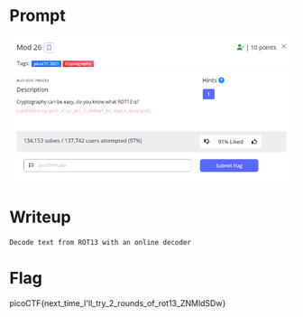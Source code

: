 <h1>
  Prompt
</h1>

![alt text](prompt.png)

<h1>
  Writeup
</h1>

```
Decode text from ROT13 with an online decoder 
```

<h1>
  Flag
</h1>
picoCTF{next_time_I'll_try_2_rounds_of_rot13_ZNMldSDw}
